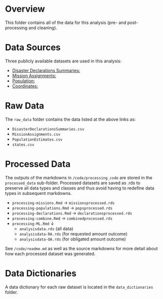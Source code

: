# Overview

This folder contains all of the data for this analysis (pre- and post-processing and cleaning).


# Data Sources

Three publicly available datasets are used in this analysis:

* [Disaster Declarations Summaries:](https://www.fema.gov/openfema-data-page/disaster-declarations-summaries-v2)
* [Mission Assignments:](https://www.fema.gov/openfema-data-page/mission-assignments-v1)
* [Population:](https://www.ers.usda.gov/data-products/county-level-data-sets/download-data/)
* [Coordinates:](https://developers.google.com/public-data/docs/canonical/states_csv)


# Raw Data

The `raw_data` folder contains the data listed at the above links as:

* `DisasterDeclarationsSummaries.csv`
* `MissionAssignments.csv`
* `PopulationEstimates.csv`
* `states.csv`


# Processed Data

The outputs of the markdowns in `/code/processing_code` are stored in the `processed_data` sub-folder. Processed datasets are saved as .rds to preserve all data types and classes and thus avoid having to redefine data types in subsequent markdowns.

* `processing-missions.Rmd` &#8594; `missionsprocessed.rds`
* `processing-populations.Rmd` &#8594; `popsprocessed.rds`
* `processing-declarations.Rmd` &#8594; `declarationsprocessed.rds`
* `processing-combine.Rmd` &#8594; `combinedprocessed.rds`
* `processing-ML.Rmd` &#8595;
  * `analysisdata.rds` (all data)
  * `analysisdata-RA.rds` (for requested amount outcome)
  * `analysisdata-OA.rds` (for obligated amount outcome)
  
See `/code/readme.md` as well as the source markdowns for more detail about how each processed dataset was generated.
  
  
# Data Dictionaries

A data dictionary for each raw dataset is located in the `data_dictionaries` folder.

